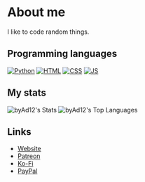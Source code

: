 # About me

I like to code random things.

## Programming languages
[![Python](https://www.quintagroup.com/++theme++quintagroup-theme/images/logo_python_section.png)](https://python.org)
[![HTML](https://img.icons8.com/material-outlined/2x/html-5.png)](https://developer.mozilla.org/es/docs/Web/HTML)
[![CSS](https://www.proteusthemes.com/wp-content/uploads/2017/11/features-css-min.png)](https://developer.mozilla.org/es/docs/Web/CSS)
[![JS](https://blogger.googleusercontent.com/img/b/R29vZ2xl/AVvXsEhG2aW9XmAYnMe8Fq4y9dOM0H1OTiawp_qa-LPrTM9l8udVPlt2wUNKX6zM6khwPkW9mIbMUrlrq0We0KUZXnAMzeC5BjiU0JrckXoT1eLM53CCqigUoTWDp7EQYpyy8hk3-D5ABg4WhpkN8ine4brlSU5OQ4aEXR3h-U4kZWNMXE0GL7njVkb4BaW1iBEv/s1600/js.png)](https://developer.mozilla.org/es/docs/Web/JavaScript)

## My stats
![byAd12's Stats](https://github-readme-stats.vercel.app/api?username=byAd12&theme=tokyonight&show_icons=true&hide_border=false&count_private=true)
![byAd12's Top Languages](https://github-readme-stats.vercel.app/api/top-langs/?username=byAd12&theme=tokyonight&show_icons=true&hide_border=false&layout=compact)

## Links

* [Website](https://byad12.pages.dev)
* [Patreon](https://www.patreon.com/byAd12)
* [Ko-Fi](https://ko-fi.com/byad12)
* [PayPal](https://www.paypal.com/donate/?hosted_button_id=9D8YV9UW5LYKQ)
